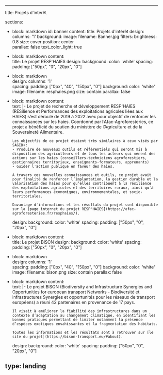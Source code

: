 ---

title: Projets d'intérêt

sections:
- block: markdown
  id: banner
  content:
    title: Projets d'intérêt
  design:
    columns: '1'
    background: 
      image: 
        filename: Banner.jpg
        filters:
          brightness: 0.8
        size: cover
        position: center  
        parallax: false
        text_color_light: true

- block: markdown
  content:    
    title: Le projet RESP'HAIES
  design:
    background:
      color: 'white'
    spacing:
      padding: ["50px", "0", "20px", "0"]    
- block: markdown    
  design:
    columns: '1'    
    spacing:
      padding: ["0px", "40", "150px", "0"]
    background: 
      color: 'white'
      image: 
        filename: resphaies.png
        size: contain
        parallax: false
- block: markdown
  content:    
    text: |-
      Le projet de recherche et développement RESP'HAIES (RESilience et Performances des exploitations agricoles liées aux HAIES) s’est déroulé de 2019 à 2022 avec pour objectif de renforcer les connaissances sur les haies. Coordonné par l’Afac-Agroforesteries, ce projet a bénéficié du soutien du ministère de l’Agriculture et de la Souveraineté Alimentaire.

      Les objectfis de ce projet étaient très similaires à ceux visés par SAGID+:
      - Produire de nouveaux outils et référentiels qui seront mis à disposition des agriculteurs et de tous les acteurs qui mènent des actions sur les haies (conseillers-techniciens agroforestiers, gestionnaires territoriaux, enseignants-formateurs, apprenants)
      - Guider l'action publique en faveur des haies.

      A travers ces nouvelles connaissances et outils, ce projet avait pour finalité de renforcer l’implantation, la gestion durable et la valorisation des haies pour qu’elles contribuent à la résilience des exploitations agricoles et des territoires ruraux, ainsi qu’à leurs performances économiques, environnementales, et socio-territoriales.

      Davantage d'informations et les résultats du projet sont disponible sur la [page internet du projet RESP'HAIES](https://afac-agroforesteries.fr/resphaies/).
  design:
    background:
      color: 'white'
    spacing:
      padding: ["50px", "0", "20px", "0"]  

- block: markdown
  content:    
    title: Le projet BISON
  design:
    background:
      color: 'white'
    spacing:
      padding: ["50px", "0", "20px", "0"]    
- block: markdown    
  design:
    columns: '1'    
    spacing:
      padding: ["0px", "40", "150px", "0"]
    background: 
      color: 'white'
      image: 
        filename: bison.png
        size: contain
        parallax: false
- block: markdown
  content:    
    text: |-
      Le projet BISON (Biodiversity and Infrastructure Synergies and Opportunities for european transport Networks - Biodiversité et infrastructures Synergies et opportunités pour les réseaux de transport européens) a réuni 42 partenaires en provenance de 17 pays. 

      Il visait à améliorer la fiabilité des infrastructures dans un contexte d’adaptation au changement climatique, en identifiant les bonnes pratiques permettant de limiter notamment la présence d’espèces exotiques envahissantes et la fragmentation des habitats. 

      Toutes les informations et les résultats sont à retrouver sur [le site du projet](https://bison-transport.eu/#about).
  design:
    background:
      color: 'white'
    spacing:
      padding: ["50px", "0", "20px", "0"]  

type: landing
---